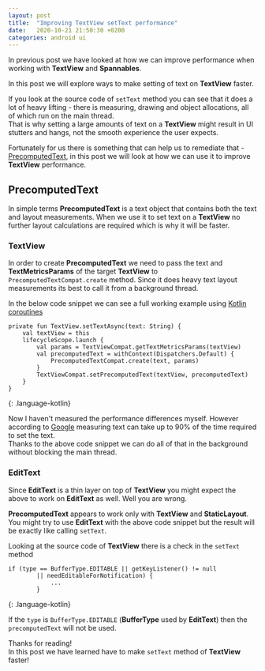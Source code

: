 ```yaml
---
layout: post
title:  "Improving TextView setText performance"
date:   2020-10-21 21:50:30 +0200
categories: android ui
---
```


In previous post we have looked at how we can improve performance when working with **TextView** and **Spannables**.

In this post we will explore ways to make setting of text on **TextView** faster.

If you look at the source code of `setText` method you can see that it does a lot of heavy lifting - there is measuring, drawing and object allocations, all of which run on the main thread. <br />
That is why setting a large amounts of text on a **TextView** might result in UI stutters and hangs, not the smooth experience the user expects.

Fortunately for us there is something that can help us to remediate that - [PrecomputedText](https://developer.android.com/reference/android/text/PrecomputedText), in this post we will look at how we can use it to improve **TextView** performance.

## PrecomputedText

In simple terms **PrecomputedText** is a text object that contains both the text and layout measurements. When we use it to set text on a **TextView** no further layout calculations are required which is why it will be faster.

### TextView

In order to create **PrecomputedText** we need to pass the text and **TextMetricsParams** of the target **TextView** to `PrecomputedTextCompat.create` method.
Since it does heavy text layout measurements its best to call it from a background thread.

In the below code snippet we can see a full working example using [Kotlin coroutines](https://github.com/Kotlin/kotlinx.coroutines)

~~~
private fun TextView.setTextAsync(text: String) {
    val textView = this
    lifecycleScope.launch {
        val params = TextViewCompat.getTextMetricsParams(textView)
        val precomputedText = withContext(Dispatchers.Default) {
            PrecomputedTextCompat.create(text, params)
        }
        TextViewCompat.setPrecomputedText(textView, precomputedText)
    }
}
~~~
{: .language-kotlin}

Now I haven't measured the performance differences myself.
However according to [Google](https://android-developers.googleblog.com/2018/07/whats-new-for-text-in-android-p.html) measuring text can take up to 90% of the time required to set the text.<br />
Thanks to the above code snippet we can do all of that in the background without blocking the main thread.

### EditText
Since **EditText** is a thin layer on top of **TextView** you might expect the above to work on **EditText** as well.
Well you are wrong.

**PrecomputedText** appears to work only with **TextView** and **StaticLayout**. You might try to use **EditText** with the above code snippet but the result will be exactly like calling `setText`.

Looking at the source code of **TextView** there is a check in the `setText` method

~~~
if (type == BufferType.EDITABLE || getKeyListener() != null
        || needEditableForNotification) {
            ...
        }
~~~
{: .language-kotlin}

If the `type` is `BufferType.EDITABLE` (**BufferType** used by **EditText**) then the `precomputedText` will not be used.

Thanks for reading! <br />
In this post we have learned have to make `setText` method of **TextView** faster!
